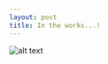 ```yaml
---
layout: post
title: In the works...!
---
```


![alt text](https://github.com/redredwine3/redredwine3.github.io/blob/master/images/image2.png "ARM")

